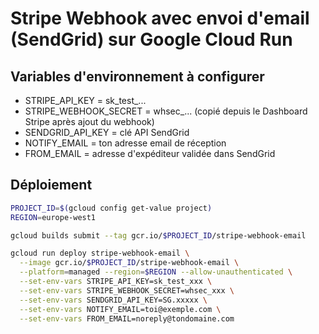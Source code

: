 # Stripe Webhook avec envoi d'email (SendGrid) sur Google Cloud Run

## Variables d'environnement à configurer
- STRIPE_API_KEY = sk_test_...
- STRIPE_WEBHOOK_SECRET = whsec_... (copié depuis le Dashboard Stripe après ajout du webhook)
- SENDGRID_API_KEY = clé API SendGrid
- NOTIFY_EMAIL = ton adresse email de réception
- FROM_EMAIL = adresse d'expéditeur validée dans SendGrid

## Déploiement
```bash
PROJECT_ID=$(gcloud config get-value project)
REGION=europe-west1

gcloud builds submit --tag gcr.io/$PROJECT_ID/stripe-webhook-email

gcloud run deploy stripe-webhook-email \
  --image gcr.io/$PROJECT_ID/stripe-webhook-email \
  --platform=managed --region=$REGION --allow-unauthenticated \
  --set-env-vars STRIPE_API_KEY=sk_test_xxx \
  --set-env-vars STRIPE_WEBHOOK_SECRET=whsec_xxx \
  --set-env-vars SENDGRID_API_KEY=SG.xxxxx \
  --set-env-vars NOTIFY_EMAIL=toi@exemple.com \
  --set-env-vars FROM_EMAIL=noreply@tondomaine.com
